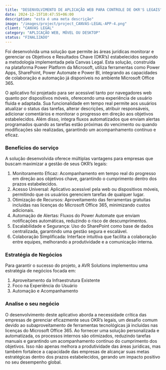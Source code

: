```yaml
---
title: "DESENVOLVIMENTO DE APLICAÇÃO WEB PARA CONTROLE DE OKR'S LEGAIS"
date: 2024-12-15T10:47:55+06:00
description: "esta é uma meta descrição"
image: "/images/project/project_CANVAS-LEGAL-APP-4.png"
client: "CANVAS LEGAL"
category: "APLICAÇÃO WEB, MÓVEL OU DESKTOP"
status: "FINALIZADO"
---
```


Foi desenvolvida uma solução que permite às áreas jurídicas monitorar e gerenciar os Objetivos e Resultados Chave (OKR’s) estabelecidos segundo a metodologia implementada pela Canvas Legal. Esta solução, construída na plataforma Power Platform da Microsoft, utiliza ferramentas como Power Apps, SharePoint, Power Automate e Power BI, integrando as capacidades de colaboração e automação já disponíveis no ambiente Microsoft Office 365.

O aplicativo foi projetado para ser acessível tanto por navegadores web quanto por dispositivos móveis, oferecendo uma experiência de usuário fluida e adaptada. Sua funcionalidade em tempo real permite aos usuários atualizar o status das tarefas, alterar descrições, atribuir responsáveis, adicionar comentários e monitorar o progresso em direção aos objetivos estabelecidos. Além disso, integra fluxos automatizados que enviam alertas programados quando as tarefas estão próximas do vencimento ou quando modificações são realizadas, garantindo um acompanhamento contínuo e eficaz.

### Benefícios do serviço

A solução desenvolvida oferece múltiplas vantagens para empresas que buscam maximizar a gestão de seus OKR’s legais:

1. Monitoramento Eficaz: Acompanhamento em tempo real do progresso em direção aos objetivos chave, garantindo o cumprimento dentro dos prazos estabelecidos.
2. Acesso Universal: Aplicativo acessível pela web ou dispositivos móveis, permitindo que os usuários gerenciem tarefas de qualquer lugar.
3. Otimização de Recursos: Aproveitamento das ferramentas gratuitas incluídas nas licenças do Microsoft Office 365, minimizando custos adicionais.
4. Automação de Alertas: Fluxos do Power Automate que enviam notificações automáticas, reduzindo o risco de descumprimentos.
5. Escalabilidade e Segurança: Uso do SharePoint como base de dados centralizada, garantindo uma gestão segura e escalável.
6. Colaboração Simplificada: Interface intuitiva que facilita a colaboração entre equipes, melhorando a produtividade e a comunicação interna.

### Estratégia de Negócios

Para garantir o sucesso do projeto, a AVR Solutions implementou uma estratégia de negócios focada em:

1. Aproveitamento da Infraestrutura Existente
2. Foco na Experiência do Usuário
3. Automação e Acompanhamento

### Analise o seu negócio

O desenvolvimento deste aplicativo aborda a necessidade crítica das empresas de gerenciar eficazmente seus OKR’s legais, um desafio comum devido ao subaproveitamento de ferramentas tecnológicas já incluídas nas licenças do Microsoft Office 365. Ao fornecer uma solução personalizada e automatizada, os processos internos são otimizados, reduzindo tarefas manuais e garantindo um acompanhamento contínuo do cumprimento dos objetivos. Isso não apenas melhora a produtividade das áreas jurídicas, mas também fortalece a capacidade das empresas de alcançar suas metas estratégicas dentro dos prazos estabelecidos, gerando um impacto positivo no seu desempenho global.

